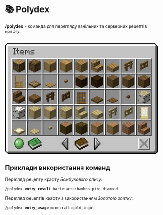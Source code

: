 # 📚 Polydex

<b>/polydex</b> - команда для перегляду ванільних та серверних рецептів крафту.

<center>
<br>
<img src="/public/images/mechanics/polydex/polydex_mainscreen.png" alt="polydex_resourse" class="img-polydex" style="border-radius: 4px;"></img>
<br>
</center>

## Приклади використання команд

Перегляд рецепту крафту <i>Бамбукового спису</i>:
<p><code>/polydex <b>entry_result</b> bartefacts:bamboo_pike_diamond</code><p>

Перегляд рецептів крафту з використанням <i>Золотого злитку</i>:
<p><code>/polydex <b>entry_usage</b> minecraft:gold_ingot</code><p>
